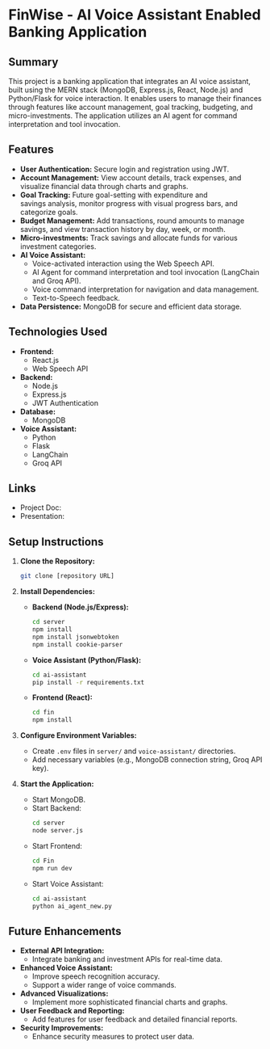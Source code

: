 # FinWise - AI Voice Assistant Enabled Banking Application

## Summary

This project is a banking application that integrates an AI voice assistant, built using the MERN stack (MongoDB, Express.js, React, Node.js) and Python/Flask for voice interaction. It enables users to manage their finances through features like account management, goal tracking, budgeting, and micro-investments. The application utilizes an AI agent for command interpretation and tool invocation.

## Features

- **User Authentication:** Secure login and registration using JWT.
- **Account Management:** View account details, track expenses, and visualize financial data through charts and graphs.
- **Goal Tracking:** Future goal-setting with expenditure and savings analysis, monitor progress with visual progress bars, and categorize goals.
- **Budget Management:** Add transactions, round amounts to manage savings, and view transaction history by day, week, or month.
- **Micro-investments:** Track savings and allocate funds for various investment categories.
- **AI Voice Assistant:**
  - Voice-activated interaction using the Web Speech API.
  - AI Agent for command interpretation and tool invocation (LangChain and Groq API).
  - Voice command interpretation for navigation and data management.
  - Text-to-Speech feedback.
- **Data Persistence:** MongoDB for secure and efficient data storage.

## Technologies Used

- **Frontend:**
  - React.js
  - Web Speech API
- **Backend:**
  - Node.js
  - Express.js
  - JWT Authentication
- **Database:**
  - MongoDB
- **Voice Assistant:**
  - Python
  - Flask
  - LangChain
  - Groq API

## Links

- Project Doc:
- Presentation:

## Setup Instructions

1.  **Clone the Repository:**

    ```bash
    git clone [repository URL]
    ```

2.  **Install Dependencies:**

    - **Backend (Node.js/Express):**
      ```bash
      cd server
      npm install
      npm install jsonwebtoken
      npm install cookie-parser
      ```
    - **Voice Assistant (Python/Flask):**
      ```bash
      cd ai-assistant
      pip install -r requirements.txt
      ```
    - **Frontend (React):**
      ```bash
      cd fin
      npm install
      ```

3.  **Configure Environment Variables:**

    - Create `.env` files in `server/` and `voice-assistant/` directories.
    - Add necessary variables (e.g., MongoDB connection string, Groq API key).

4.  **Start the Application:**
    - Start MongoDB.
    - Start Backend:
      ```bash
      cd server
      node server.js
      ```
    - Start Frontend:
      ```bash
      cd Fin
      npm run dev
      ```
    - Start Voice Assistant:
      ```bash
      cd ai-assistant
      python ai_agent_new.py
      ```

## Future Enhancements

- **External API Integration:**
  - Integrate banking and investment APIs for real-time data.
- **Enhanced Voice Assistant:**
  - Improve speech recognition accuracy.
  - Support a wider range of voice commands.
- **Advanced Visualizations:**
  - Implement more sophisticated financial charts and graphs.
- **User Feedback and Reporting:**
  - Add features for user feedback and detailed financial reports.
- **Security Improvements:**
  - Enhance security measures to protect user data.
